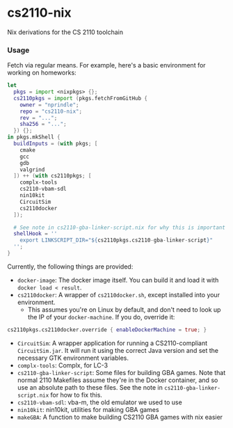 # cs2110-nix

Nix derivations for the CS 2110 toolchain

### Usage

Fetch via regular means. For example, here's a basic environment for working on
homeworks:

```nix
let
  pkgs = import <nixpkgs> {};
  cs2110pkgs = import (pkgs.fetchFromGitHub {
    owner = "nprindle";
    repo = "cs2110-nix";
    rev = "...";
    sha256 = "...";
  }) {};
in pkgs.mkShell {
  buildInputs = (with pkgs; [
    cmake
    gcc
    gdb
    valgrind
  ]) ++ (with cs2110pkgs; [
    complx-tools
    cs2110-vbam-sdl
    nin10kit
    CircuitSim
    cs2110docker
  ]);

  # See note in cs2110-gba-linker-script.nix for why this is important
  shellHook = ''
    export LINKSCRIPT_DIR="${cs2110pkgs.cs2110-gba-linker-script}"
  '';
}
```

Currently, the following things are provided:
- `docker-image`: The docker image itself. You can build it and load it with `docker load < result`.
- `cs2110docker`: A wrapper of `cs2110docker.sh`, except installed into your environment.
    - This assumes you're on Linux by default, and don't need to look up the IP
      of your `docker-machine`. If you do, override it:

```nix
cs2110pkgs.cs2110docker.override { enableDockerMachine = true; }
```

- `CircuitSim`: A wrapper application for running a CS2110-compliant
  `CircuitSim.jar`. It will run it using the correct Java version and set the
  necessary GTK environment variables.
- `complx-tools`: Complx, for LC-3
- `cs2110-gba-linker-script`: Some files for building GBA games. Note that
  normal 2110 Makefiles assume they're in the Docker container, and so use an
  absolute path to these files. See the note in `cs2110-gba-linker-script.nix`
  for how to fix this.
- `cs2110-vbam-sdl`: vba-m, the old emulator we used to use
- `nin10kit`: nin10kit, utilities for making GBA games
- `makeGBA`: A function to make building CS2110 GBA games with nix easier

